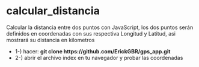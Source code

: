 # calcular_distancia
Calcular la distancia entre dos puntos con JavaScript, los dos puntos serán definidos en coordenadas con sus respectiva Longitud y Latitud, asi mostrará su distancia en kilometros

<ul>
<li>
  1-) hacer: <b> git clone https://github.com/ErickGBR/gps_app.git</b>
</li>
<li>
  2-) abrir el archivo index en tu navegador y probar las coordenadas
</li>

</ul>
